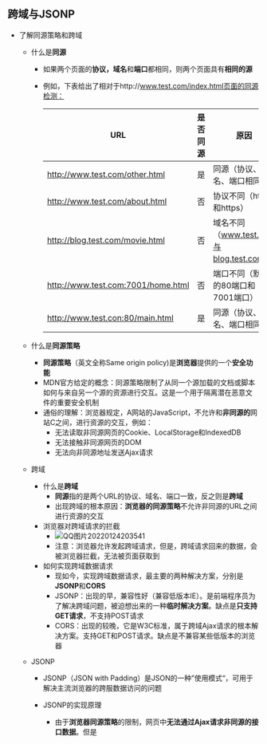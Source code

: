 ## 跨域与JSONP

- 了解同源策略和跨域

  - 什么是**同源**

    - 如果两个页面的**协议，域名**和**端口**都相同，则两个页面具有**相同的源**

    - 例如，下表给出了相对于http://www.test.com/index.html页面的同源检测：

      | URL                                | 是否同源 | 原因                                    |
      | ---------------------------------- | -------- | --------------------------------------- |
      | http://www.test.com/other.html     | 是       | 同源（协议、域名、端口相同）            |
      | http://www.test.com/about.html     | 否       | 协议不同（http和https）                 |
      | http://blog.test.com/movie.html    | 否       | 域名不同（www.test.com与blog.test.com） |
      | http://www.test.com:7001/home.html | 否       | 端口不同（默认的80端口和7001端口）      |
      | http://www.test.con:80/main.html   | 是       | 同源（协议、域名、端口相同）            |

  - 什么是**同源策略**

    - **同源策略**（英文全称Same origin policy)是**浏览器**提供的一个**安全功能**
    - MDN官方给定的概念：同源策略限制了从同一个源加载的文档或脚本如何与来自另一个源的资源进行交互。这是一个用于隔离潜在恶意文件的重要安全机制
    - 通俗的理解：浏览器规定，A网站的JavaScript，不允许和**非同源的**网站C之间，进行资源的交互，例如：
      - 无法读取非同源网页的Cookie、LocalStorage和IndexedDB
      - 无法接触非同源网页的DOM
      - 无法向非同源地址发送Ajax请求

  - 跨域

    - 什么是**跨域**
      - **同源**指的是两个URL的协议、域名、端口一致，反之则是**跨域**
      - 出现跨域的根本原因：**浏览器的同源策略**不允许非同源的URL之间进行资源的交互
    - 浏览器对跨域请求的拦截
      - ![QQ图片20220124203541](C:\Users\ZZY\Desktop\study\markdown插图\QQ图片20220124203541.png)
      - 注意：浏览器允许发起跨域请求，但是，跨域请求回来的数据，会被浏览器拦截，无法被页面获取到
    - 如何实现跨域数据请求
      - 现如今，实现跨域数据请求，最主要的两种解决方案，分别是**JSONP**和**CORS**
      - JSONP：出现的早，兼容性好（兼容低版本IE）。是前端程序员为了解决跨域问题，被迫想出来的一种**临时解决方案**。缺点是**只支持GET请求**，不支持POST请求
      - CORS：出现的较晚，它是W3C标准，属于跨域Ajax请求的根本解决方案。支持GET和POST请求。缺点是不兼容某些低版本的浏览器

  - JSONP

    - JSONP（JSON with Padding）是JSON的一种”使用模式“，可用于解决主流浏览器的跨服数据访问的问题

    - JSONP的实现原理

      - 由于**浏览器同源策略**的限制，网页中**无法通过Ajax请求非同源的接口数据**。但是<script>标签不受浏览器同源策略的影响，跨域通过src属性，请求非同源的js脚本
      - 因此，JSONP的实现原理，就是通过<script>标签的src属性，请求跨域的数据接口，并通过**函数调用**的形式，接收跨域接口响应回来的数据

    - 自己实现一个简单的JSONP

      - 定义一个success回调函数：

        ```js
        <script>
         function success(data) {
           console.log('获取到了data数据')
           console.log(data)
        }    
        </script>
        ```

      - 通过<script>标签，请求接口数据：

        ```js
        <script src="httpL//ajax.frontend.itheima.net:3006/api/jsonp?callback=success&name=zs&age=20"></script>
        
        //通过响应字符串的形式在script标签填入数据
        ```

    - JSONP的缺点

      - 由于JSONP是通过<script>标签的src属性来实现跨域数据获取的，所以，JSONP只支持GET数据请求，不支持POST请求
      - 注意：**JSONP和Ajax之间没有任何关系**，不能把JSONP请求数据的方式叫做Ajax，因为JSONP没有用到XMLHttpRequest这个对象

    - jQuery中的JSONP

      - jQuery提供的$.ajax()函数，除了可以发起真正的Ajax数据请求之外，还能够发起JSONP数据请求，例如：

        ```js
        $.ajax({
            url:'http://ajax.frontend.itheima.net:3006/api/jsonp?name=zs&age=20',
            //如果要使用$.ajax()发起JSONP请求，必须指定datatype为jsonp
            dataType:'jsonp',
            success:function(res) {
                console.log(res)
            }
        })
        ```

      - 默认情况下，使用jQuery发起JSONP请求，会自动携带一个**callback=jQueryxxx**的函数，**jQueryxxx**是随机生成的一个回调函数名称

    - 自定义参数及回调函数名称

      - 在使用jQuery发起JSONP请求时，如果想要自定义JSONP的**参数**以及**回调函数名称**，可以通过如下两个参数来指定：

      - ```js
        $.ajax({
              url:'http://ajax.frontend.itheima.net:3006/api/jsonp?name=zs&age=20',
            //如果要使用$.ajax()发起JSONP请求，必须指定datatype为jsonp
            dataType:'jsonp',
            //发送到服务端的参数名称，默认值为callback
            jsonp:'callback',
            //自定义的回调函数名称，默认值为jQueryxxx格式
            jsonpCallback:'abc',
            success:function(res) {
                console.log(res)
            }
        })
        ```

    - jQuery中JSONP的实现过程

      - jQuery中的JSONP，也是通过<script>标签的src属性实现跨域数据访问的，只不过，jQuery采用的是**动态创建和移除<script> 标签**的方式，来发起JSONP数据请求
      - 在**发起JSONP请求**的时候，动态向<header>中append一个<script>标签
      - 在**JSONP请求成功**以后，动态从<header>中移除刚才append进去的<script>标签

    

- 防抖和节流

  - 什么是防抖

    - 防抖策略（debounce）是当事件被触发后，**延迟n秒**后再**执行回调**，如果在这**n秒内事件又被触发**，则**重新计时**

  - 防抖的应用场景

    - 用户在输入框中连续输入一串字符时，可以通过防抖策略，只在输入完后，才执行查询的请求，这样可以有效减少请求次数，节约请求资源；

  - 实现输入框的防抖

    - ```js
      var timer = null            //1.防抖动的timer
      
      function debounceSearch(keywords) {     //2.定义防抖的函数
          timer = setTimeout(function() {
              //发起JSONP请求
              getSuggestList(keywords)    //此行为一个请求函数
          },500)
      }
      
      $('#ipt').on('keyup',function() {   //3.在触发keyup事件时，立即清空timer
          clearTimer(timer)
          //……省略其他代码
          debounceSearch(keywords)
      })
      ```

      

    

  - 什么是节流

    - 节流策略（throttle），顾名思义，可以减少一段时间内事件的触发频率

  - 节流的应用场景

    - 鼠标连续不断地触发某事件（如点击），只在单位时间内只触发一次
    - 懒加载时要监听计算滚动条的位置，但不必每次滑动都触发，可以降低计算的频率，而不必去浪费CPU资源
    
  - 
  
  - **节流阀**的概念
  
    - 高铁卫生间是否被占用，由红绿灯控制**,红灯表示被占用，绿灯表示可使用**。
  
      假设每个人上卫生间都需要花费**5分钟**，则**五分钟之内**，被占用的卫生间无法被其他人使用。上一个人使用完毕后，需要将红灯**重置**为绿灯,表示下一个人可以使用卫生间。
  
      下一个人在上卫生间之前，需要**先判断控制灯**是否为绿色,来知晓能否上卫生间。
  
    - 节流阀为**空**，表示**可以执行下次操作**;**不为空**,表示**不能执行下次操作**。
  
    - 当前操作执行完，必须将节流阀**重置**为空，表示可以执行下次操作了
  
    - 每次执行操作前，必须**先判断节流阀是否为空**
  
    - 使用节流优化鼠标跟随效果：
  
      ```js
      $(function() {
      var angel = $('#angel')
      var timer = null        //1.预定义一个timer节流阀
      $(document).on('mousemove',function(e) {
          if(timer) {        //判断节流阀是否为空，如果不为空，则证明距离上次执行间隔不足16毫秒
               return
          }
          timer = setTimeout(function() {
              $(angel).css('left',e.pageX + 'px').css('top',e.pageY + 'px')
              timer = null          //2.当设置了鼠标跟随效果后，请情况timer节流阀，方便下次开启延时器
          }，16)
      })
      })
      ```
  
  - 总结防抖和节流的区别
  
    - 防抖：如果事件被频繁触发，防抖能保证**只有最后一次触发生效**。前面N多次的触发都会被忽略。
    - 节流：如果事件被频繁触发，节流能够**减少事件被触发的频率**，因此，节流是**有选择地执行**一部分事件